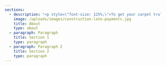 ```yaml
---
sections:
  - description: "<p style=\"font-size: 125%;\">To get your carpet truly clean, you need a professional deep cleaning service. That’s where we come in. Our strong customer service, efficient and professional work, and reasonable pricing combine to put a smile on the faces of our customers in not only Orlando, FL but throughout surrounding cities as well. We have a reputation for providing quality carpet cleaning. Our services include professional water extraction, carpet repair, and carpet cleaning. Other specialties include:</p>\r\n\r\n<h3 style=\"text-align: center;\">Tile and Grout<br />\r\nMold Damage<br />\r\nCrime Scene Cleanup<br />\r\nTrauma Cleaning</h3>\r\n\r\n<p style=\"font-size: 125%;\">Complete customer satisfaction is our goal, and this is how we’ve achieved our excellent reputation over the years. It is our priority to ensure that after you’ve employed our team for upholstery cleaning, dryer vent cleaning, and air duct cleaning that you are left with a healthier, happier environment.</p>\r\n\r\n<h3 style=\"text-align:center\">&nbsp;</h3>\r\n"
    image: /uploads/images/construction-late-payments.jpg
    title: About
    type: about
  - paragraph: Paragraph
    title: Section 1
    type: paragraph
  - paragraph: Paragraph 2
    title: Section 2
    type: paragraph
---
```


